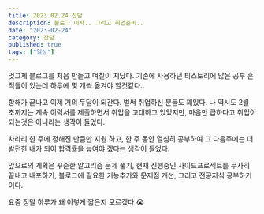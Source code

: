 ```yaml
---
title: 2023.02.24 잡담
description: 블로그 이사.. 그리고 취업준비..
date: "2023-02-24"
category: 잡담
published: true
tags: ["일상"]
---
```


엊그제 블로그를 처음 만들고 며칠이 지났다. 기존에 사용하던 티스토리에 많은 공부 흔적들이 있는데 하루에 몇 개씩 옮겨야 할것같다.. </br>

항해가 끝나고 이제 거의 두달이 되간다. 벌써 취업하신 분들도 꽤있다. 나 역시도 2월 초까지는 계속 이력서를 제출하면서 취업을 고대하고 있었지만, 마음만 급하다고 취업이 되는것은 아니라는 생각이 들었다. </br>

차라리 한 주에 정해진 만큼만 지원 하고, 한 주 동안 열심히 공부하여 그 다음주에는 더 발전한 내가 되어 합격률을 높여야 겠다는 생각이 들었다. </br>

앞으로의 계획은 꾸준한 알고리즘 문제 풀기, 현재 진행중인 사이드프로젝트를 무사히 끝내고 배포하기, 블로그에 필요한 기능추가와 문제점 개선, 그리고 전공지식 공부하기 이다. </br>

요즘 정말 하루가 왜 이렇게 짧은지 모르겠다 😭
